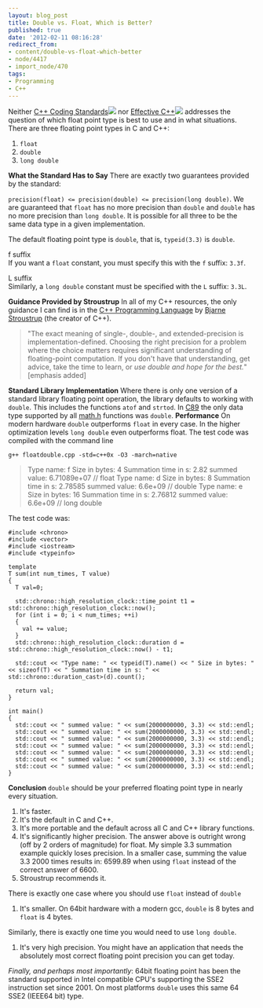 ```yaml
---
layout: blog_post
title: Double vs. Float, Which is Better?
published: true
date: '2012-02-11 08:16:28'
redirect_from:
- content/double-vs-float-which-better
- node/4417
- import_node/470
tags:
- Programming
- C++
---
```


Neither [C++ Coding Standards](http://www.amazon.com/gp/product/0321113586/ref=as_li_tf_tl?ie=UTF8&tag=empcra-20&linkCode=as2&camp=1789&creative=9325&creativeASIN=0321113586)![](http://www.assoc-amazon.com/e/ir?t=empcra-20&l=as2&o=1&a=0321113586) nor [Effective C++](http://www.amazon.com/gp/product/0321334876/ref=as_li_tf_tl?ie=UTF8&tag=empcra-20&linkCode=as2&camp=1789&creative=9325&creativeASIN=0321334876)![](http://www.assoc-amazon.com/e/ir?t=empcra-20&l=as2&o=1&a=0321334876) addresses the question of which float point type is best to use and in what situations. There are three floating point types in C and C++:

1.  `float`
2.  `double`
3.  `long double`

**What the Standard Has to Say** There are exactly two guarantees provided by the standard:

`precision(float) <= precision(double) <= precision(long double)`. We are guaranteed that `float` has no more precision than `double` and `double` has no more precision than `long double`. It is possible for all three to be the same data type in a given implementation.

The default floating point type is `double`, that is, `typeid(3.3)` is `double`.

f suffix  
If you want a `float` constant, you must specify this with the `f` suffix: `3.3f`.

L suffix  
Similarly, a `long double` constant must be specified with the `L` suffix: `3.3L`.

**Guidance Provided by Stroustrup** In all of my C++ resources, the only guidance I can find is in the [C++ Programming Language](http://en.wikipedia.org/wiki/The_C%2B%2B_Programming_Language) by [Bjarne Stroustrup](http://en.wikipedia.org/wiki/Bjarne_Stroustrup) (the creator of C++).

> "The exact meaning of single-, double-, and extended-precision is implementation-defined. Choosing the right precision for a problem where the choice matters requires significant understanding of floating-point computation. If you don't have that understanding, get advice, take the time to learn, or *use double and hope for the best.*" [emphasis added]

**Standard Library Implementation** Where there is only one version of a standard library floating point operation, the library defaults to working with `double`. This includes the functions `atof` and `strtod`. In [C89](http://en.wikipedia.org/wiki/C89_(C_version)#C89) the only data type supported by all [math.h](http://en.wikipedia.org/wiki/C_mathematical_functions#Overview_of_functions) functions was `double`. **Performance** On modern hardware `double` outperforms `float` in every case. In the higher optimization levels `long double` even outperforms float. The test code was compiled with the command line

    g++ floatdouble.cpp -std=c++0x -O3 -march=native

> Type name: f Size in bytes: 4 Summation time in s: 2.82 summed value: 6.71089e+07 // float Type name: d Size in bytes: 8 Summation time in s: 2.78585 summed value: 6.6e+09 // double Type name: e Size in bytes: 16 Summation time in s: 2.76812 summed value: 6.6e+09 // long double

The test code was:

    #include <chrono>
    #include <vector>
    #include <iostream>
    #include <typeinfo>

    template
    T sum(int num_times, T value)
    {
      T val=0;

      std::chrono::high_resolution_clock::time_point t1 = std::chrono::high_resolution_clock::now();
      for (int i = 0; i < num_times; ++i)
      {
        val += value;
      }
      std::chrono::high_resolution_clock::duration d = std::chrono::high_resolution_clock::now() - t1;

      std::cout << "Type name: " << typeid(T).name() << " Size in bytes: " << sizeof(T) << " Summation time in s: " << std::chrono::duration_cast>(d).count(); 

      return val;
    }

    int main()
    {
      std::cout << " summed value: " << sum(2000000000, 3.3) << std::endl;
      std::cout << " summed value: " << sum(2000000000, 3.3) << std::endl;
      std::cout << " summed value: " << sum(2000000000, 3.3) << std::endl;
      std::cout << " summed value: " << sum(2000000000, 3.3) << std::endl;
      std::cout << " summed value: " << sum(2000000000, 3.3) << std::endl;
      std::cout << " summed value: " << sum(2000000000, 3.3) << std::endl;
      std::cout << " summed value: " << sum(2000000000, 3.3) << std::endl;
    }

**Conclusion** `double` should be your preferred floating point type in nearly every situation.

1.  It's faster.
2.  It's the default in C and C++.
3.  It's more portable and the default across all C and C++ library functions.
4.  It's significantly higher precision. The answer above is outright wrong (off by 2 orders of magnitude) for float. My simple 3.3 summation example quickly loses precision. In a smaller case, summing the value 3.3 2000 times results in: 6599.89 when using `float` instead of the correct answer of 6600.
5.  Stroustrup recommends it.

There is exactly one case where you should use `float` instead of `double`

1.  It's smaller. On 64bit hardware with a modern gcc, `double` is 8 bytes and `float` is 4 bytes.

Similarly, there is exactly one time you would need to use `long double`.

1.  It's very high precision. You might have an application that needs the absolutely most correct floating point precision you can get today.

*Finally, and perhaps most importantly*: 64bit floating point has been the standard supported in Intel compatible CPU's supporting the SSE2 instruction set since 2001. On most platforms `double` uses this same 64 SSE2 (IEEE64 bit) type.
